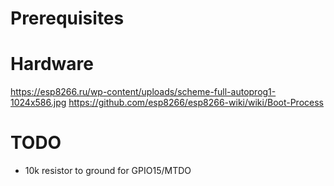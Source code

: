 # Prerequisites
# Hardware
https://esp8266.ru/wp-content/uploads/scheme-full-autoprog1-1024x586.jpg
https://github.com/esp8266/esp8266-wiki/wiki/Boot-Process

# TODO
- 10k resistor to ground for GPIO15/MTDO
